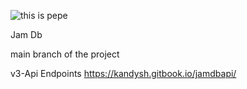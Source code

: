 ![this is pepe](https://github.com/kandysh/jamDb/blob/main/pepepng.png)


Jam Db 

main branch of the project



v3-Api Endpoints
https://kandysh.gitbook.io/jamdbapi/

